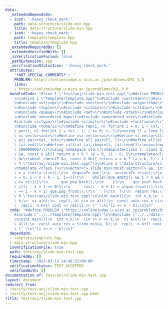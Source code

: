 ```yaml
---
data:
  _extendedDependsOn:
  - icon: ':heavy_check_mark:'
    path: data-structure/slide-min.hpp
    title: data-structure/slide-min.hpp
  - icon: ':heavy_check_mark:'
    path: template/template.hpp
    title: template/template.hpp
  _extendedRequiredBy: []
  _extendedVerifiedWith: []
  _isVerificationFailed: false
  _pathExtension: cpp
  _verificationStatusIcon: ':heavy_check_mark:'
  attributes:
    '*NOT_SPECIAL_COMMENTS*': ''
    PROBLEM: https://onlinejudge.u-aizu.ac.jp/problems/DSL_3_D
    links:
    - https://onlinejudge.u-aizu.ac.jp/problems/DSL_3_D
  bundledCode: "#line 1 \"test/aoj/slide-min.test.cpp\"\n#define PROBLEM \"https://onlinejudge.u-aizu.ac.jp/problems/DSL_3_D\"\
    \n\n#line 1 \"template/template.hpp\"\n#include <iostream>\r\n#include <cmath>\r\
    \n#include <string>\r\n#include <vector>\r\n#include <algorithm>\r\n#include <utility>\r\
    \n#include <tuple>\r\n#include <cstdint>\r\n#include <cstdio>\r\n#include <map>\r\
    \n#include <queue>\r\n#include <set>\r\n#include <stack>\r\n#include <deque>\r\
    \n#include <unordered_map>\r\n#include <unordered_set>\r\n#include <bitset>\r\n\
    #include <cctype>\r\n#include <climits>\r\n#include <functional>\r\n#include <cassert>\r\
    \n#include <numeric>\r\n#define rep(i, n) for(int i = 0; i < (n); i++)\r\n#define\
    \ per(i, n) for(int i = (n) - 1; i >= 0; i--)\r\nusing ll = long long;\r\n#define\
    \ vi vector<int>\r\n#define vvi vector<vi>\r\n#define vl vector<ll>\r\n#define\
    \ pii pair<int, int>\r\n#define pll pair<ll, ll>\r\n#define all(a) (a).begin(),\
    \ (a).end()\r\n#define rall(a) (a).rbegin(), (a).rend()\r\nconstexpr int mod =\
    \ 1000000007;\r\nusing namespace std;\r\ntemplate<class T, class U>\r\nbool chmax(T\
    \ &a, const U &b){ return a < b ? (a = b, 1) : 0; }\r\ntemplate<class T, class\
    \ U>\r\nbool chmin(T &a, const U &b){ return a > b ? (a = b, 1) : 0; }\n#line\
    \ 4 \"test/aoj/slide-min.test.cpp\"\n\n#line 1 \"data-structure/slide-min.hpp\"\
    \ntemplate <class T>\r\nvector<T> slide_min(const vector<T> &a, int k){\r\n  int\
    \ n = (int)a.size();\r\n  deque<T> que;\r\n  vector<T> res(n);\r\n  for(int i\
    \ = 0; i < n + k - 1; i++){\r\n    while(!que.empty() && i < n && a[que.back()]\
    \ >= a[i]){\r\n      que.pop_back();\r\n    }\r\n    que.push_back(i);\r\n   \
    \ if(i - k + 1 >= 0){\r\n      res[i - k + 1] = a[que.front()];\r\n      if(que.front()\
    \ == i - k + 1) que.pop_front();\r\n    }\r\n  }\r\n  return res;\r\n}\n#line\
    \ 6 \"test/aoj/slide-min.test.cpp\"\n\nint main(){\n  int n,k;\n  cin >> n >>\
    \ k;\n  vi a(n);\n  rep(i, n) cin >> a[i];\n  const auto res = slide_min(a, k);\n\
    \  rep(i, n-k+1) cout << res[i] << \" \\n\"[i == n - k];\n}\n"
  code: "#define PROBLEM \"https://onlinejudge.u-aizu.ac.jp/problems/DSL_3_D\"\n\n\
    #include \"../../template/template.hpp\"\n\n#include \"../../data-structure/slide-min.hpp\"\
    \n\nint main(){\n  int n,k;\n  cin >> n >> k;\n  vi a(n);\n  rep(i, n) cin >>\
    \ a[i];\n  const auto res = slide_min(a, k);\n  rep(i, n-k+1) cout << res[i] <<\
    \ \" \\n\"[i == n - k];\n}"
  dependsOn:
  - template/template.hpp
  - data-structure/slide-min.hpp
  isVerificationFile: true
  path: test/aoj/slide-min.test.cpp
  requiredBy: []
  timestamp: '2023-03-13 14:46:22+09:00'
  verificationStatus: TEST_ACCEPTED
  verifiedWith: []
documentation_of: test/aoj/slide-min.test.cpp
layout: document
redirect_from:
- /verify/test/aoj/slide-min.test.cpp
- /verify/test/aoj/slide-min.test.cpp.html
title: test/aoj/slide-min.test.cpp
---
```

